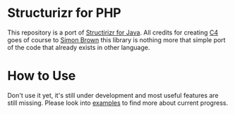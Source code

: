 # Structurizr for PHP

This repository is a port of [Structirizr for Java](https://github.com/structurizr/java).
All credits for creating [C4](https://c4model.com/) goes of course to [Simon Brown](https://github.com/simonbrowndotje)
this library is nothing more that simple port of the code that already exists in other language.  

# How to Use 

Don't use it yet, it's still under development and most useful features are still missing. 
Please look into [examples](./examples/) to find more about current progress.